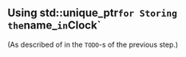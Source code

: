 Using std::unique_ptr` for Storing the `name_` in `Clock`
---------------------------------------------------------

(As described of in the `TODO`-s of the previous step.)
